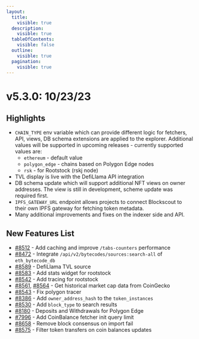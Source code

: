 ```yaml
---
layout:
  title:
    visible: true
  description:
    visible: true
  tableOfContents:
    visible: false
  outline:
    visible: true
  pagination:
    visible: true
---
```


# v5.3.0: 10/23/23

## Highlights

* &#x20;`CHAIN_TYPE` env variable which can provide different logic for fetchers, API, views, DB schema extensions are applied to the explorer. Additional values will be supported in upcoming releases - currently supported values are:
  * `ethereum` - default value
  * `polygon_edge` - chains based on Polygon Edge nodes
  * `rsk` - for Rootstock (rskj node)
* TVL display is live with the DefiLlama API integration
* DB schema update which will support additional NFT views on owner addresses. The view is still in development, scheme update was required first.&#x20;
* `IPFS_GATEWAY_URL` endpoint allows projects to connect Blockscout to their own IPFS gateway for fetching token metadata.
* Many additional improvements and fixes on the indexer side and API.

## New Features List

* [#8512](https://github.com/blockscout/blockscout/pull/8512) - Add caching and improve `/tabs-counters` performance
* [#8472](https://github.com/blockscout/blockscout/pull/8472) - Integrate `/api/v2/bytecodes/sources:search-all` of `eth_bytecode_db`
* [#8589](https://github.com/blockscout/blockscout/pull/8589) - DefiLlama TVL source
* [#8583](https://github.com/blockscout/blockscout/pull/8583) - Add stats widget for rootstock
* [#8542](https://github.com/blockscout/blockscout/pull/8542) - Add tracing for rootstock
* [#8561](https://github.com/blockscout/blockscout/pull/8561), [#8564](https://github.com/blockscout/blockscout/pull/8564) - Get historical market cap data from CoinGecko
* [#8543](https://github.com/blockscout/blockscout/pull/8543) - Fix polygon tracer
* [#8386](https://github.com/blockscout/blockscout/pull/8386) - Add `owner_address_hash` to the `token_instances`
* [#8530](https://github.com/blockscout/blockscout/pull/8530) - Add `block_type` to search results
* [#8180](https://github.com/blockscout/blockscout/pull/8180) - Deposits and Withdrawals for Polygon Edge
* [#7996](https://github.com/blockscout/blockscout/pull/7996) - Add CoinBalance fetcher init query limit
* [#8658](https://github.com/blockscout/blockscout/pull/8658) - Remove block consensus on import fail
* [#8575](https://github.com/blockscout/blockscout/pull/8575) - Filter token transfers on coin balances updates
